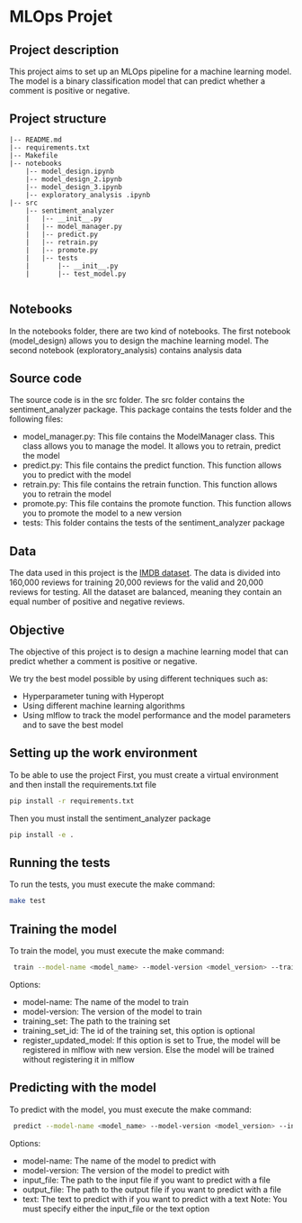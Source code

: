# MLOps Projet 

## Project description

This project aims to set up an MLOps pipeline for a machine learning model. The model is a binary classification model that can predict whether a comment is positive or negative.

## Project structure

```
|-- README.md
|-- requirements.txt
|-- Makefile
|-- notebooks
    |-- model_design.ipynb
    |-- model_design_2.ipynb
    |-- model_design_3.ipynb
    |-- exploratory_analysis .ipynb
|-- src
    |-- sentiment_analyzer
    |   |-- __init__.py
    |   |-- model_manager.py
    |   |-- predict.py
    |   |-- retrain.py
    |   |-- promote.py
    |   |-- tests
    |       |-- __init__.py
    |       |-- test_model.py
    
```	
## Notebooks
In the notebooks folder, there are two kind of notebooks. The first notebook (model_design) allows you to design the machine learning model. The second notebook (exploratory_analysis)
contains analysis data

## Source code

The source code is in the src folder. The src folder contains the sentiment_analyzer package. This package contains the tests folder and the following files: 
- model_manager.py: This file contains the ModelManager class. This class allows you to manage the model. It allows you to retrain, predict the model
- predict.py: This file contains the predict function. This function allows you to predict with the model
- retrain.py: This file contains the retrain function. This function allows you to retrain the model
- promote.py: This file contains the promote function. This function allows you to promote the model to a new version
- tests: This folder contains the tests of the sentiment_analyzer package

## Data
The data used in this project is the [IMDB dataset](https://www.kaggle.com/lakshmi25npathi/imdb-dataset-of-50k-movie-reviews). The data is divided into 160,000 reviews for training 20,000 reviews for the valid and 20,000 reviews for testing. All the dataset are balanced, meaning they contain an equal number of positive and negative reviews.

## Objective
The objective of this project is to design a machine learning model that can predict whether a comment is positive or negative.

We try the best model possible by using different techniques such as:

- Hyperparameter tuning with Hyperopt
- Using different machine learning algorithms
- Using mlflow to track the model performance and the model parameters and to save the best model


## Setting up the work environment
To be able to use the project
First, you must create a virtual environment and then install the requirements.txt file

```bash
pip install -r requirements.txt
```
Then you must install the sentiment_analyzer package

```bash
pip install -e .
```

## Running the tests
To run the tests, you must execute the make command:

```bash
make test
```

## Training the model
To train the model, you must execute the make command:

```bash
 train --model-name <model_name> --model-version <model_version> --training_set <data_path> ---training_set_id <training_set_id> --register_updated_model <register_updated_model>
```
Options:
- model-name: The name of the model to train
- model-version: The version of the model to train
- training_set: The path to the training set
- training_set_id: The id of the training set, this option is optional
- register_updated_model: If this option is set to True, the model will be registered in mlflow with new version. Else the model will be trained without registering it in mlflow

## Predicting with the model
To predict with the model, you must execute the make command:

```bash
 predict --model-name <model_name> --model-version <model_version> --input_file <data_path> --output_file <output_path> --text <text> 

```

Options:
- model-name: The name of the model to predict with
- model-version: The version of the model to predict with
- input_file: The path to the input file if you want to predict with a file
- output_file: The path to the output file if you want to predict with a file
- text: The text to predict with if you want to predict with a text
Note: You must specify either the input_file or the text option







